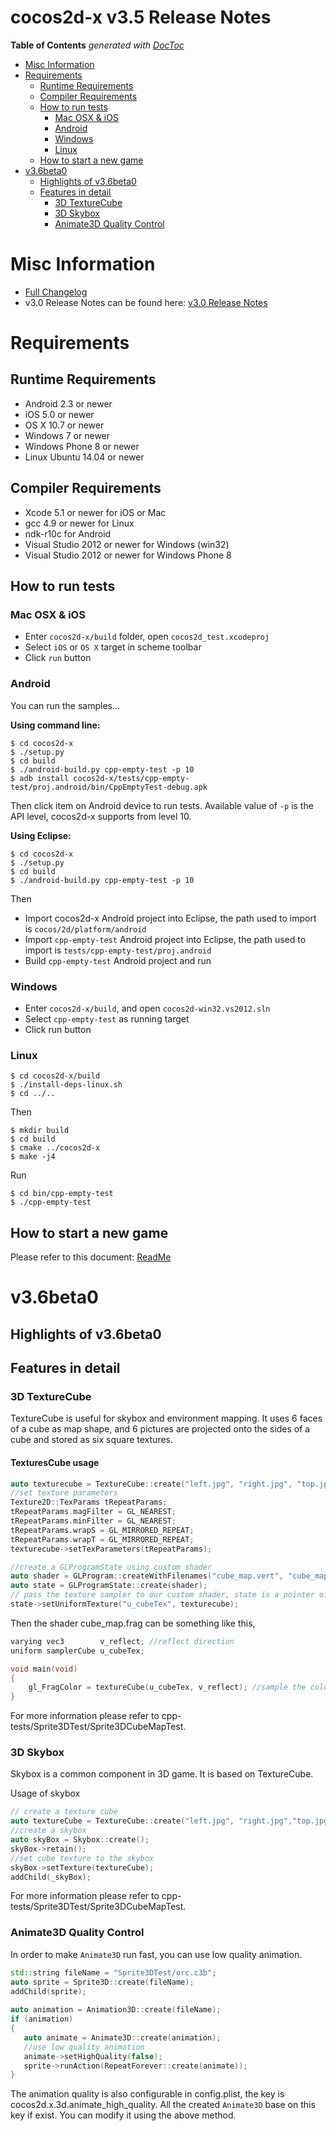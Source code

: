 # cocos2d-x v3.5 Release Notes #
<!-- START doctoc generated TOC please keep comment here to allow auto update -->
<!-- DON'T EDIT THIS SECTION, INSTEAD RE-RUN doctoc TO UPDATE -->
**Table of Contents**  *generated with [DocToc](https://github.com/thlorenz/doctoc)*

- [Misc Information](#misc-information)
- [Requirements](#requirements)
  - [Runtime Requirements](#runtime-requirements)
  - [Compiler Requirements](#compiler-requirements)
  - [How to run tests](#how-to-run-tests)
    - [Mac OSX & iOS](#mac-osx-&-ios)
    - [Android](#android)
    - [Windows](#windows)
    - [Linux](#linux)
  - [How to start a new game](#how-to-start-a-new-game)
- [v3.6beta0](#v36beta0)
  - [Highlights of v3.6beta0](#highlights-of-v36beta0)
  - [Features in detail](#features-in-detail-1)
    - [3D TextureCube](#3d-texturecube)
    - [3D Skybox](#3d-skybox)
    - [Animate3D Quality Control](#animate3d-quality-control)

<!-- END doctoc generated TOC please keep comment here to allow auto update -->

# Misc Information

* [Full Changelog](https://github.com/cocos2d/cocos2d-x/blob/v3/CHANGELOG)
* v3.0 Release Notes can be found here: [v3.0 Release Notes](https://github.com/cocos2d/cocos2d-x/blob/cocos2d-x-3.0/docs/RELEASE_NOTES.md)

# Requirements

## Runtime Requirements

* Android 2.3 or newer
* iOS 5.0 or newer
* OS X 10.7 or newer
* Windows 7 or newer
* Windows Phone 8 or newer
* Linux Ubuntu 14.04 or newer

## Compiler Requirements

* Xcode 5.1 or newer for iOS or Mac
* gcc 4.9 or newer for Linux
* ndk-r10c for Android
* Visual Studio 2012  or newer for Windows (win32)
* Visual Studio 2012  or newer for Windows Phone 8

## How to run tests

### Mac OSX & iOS

* Enter `cocos2d-x/build` folder, open `cocos2d_test.xcodeproj`
* Select `iOS` or `OS X` target in scheme toolbar
* Click `run` button

### Android

You can run the samples...

**Using command line:**

    $ cd cocos2d-x
    $ ./setup.py
    $ cd build
    $ ./android-build.py cpp-empty-test -p 10
    $ adb install cocos2d-x/tests/cpp-empty-test/proj.android/bin/CppEmptyTest-debug.apk

Then click item on Android device to run tests. Available value of `-p` is the API level, cocos2d-x supports from level 10.

**Using Eclipse:**

    $ cd cocos2d-x
    $ ./setup.py
    $ cd build
    $ ./android-build.py cpp-empty-test -p 10

Then

* Import cocos2d-x Android project into Eclipse, the path used to import is `cocos/2d/platform/android`
* Import `cpp-empty-test` Android project into Eclipse, the path used to import is `tests/cpp-empty-test/proj.android`
* Build `cpp-empty-test` Android project and run

### Windows

* Enter `cocos2d-x/build`, and open `cocos2d-win32.vs2012.sln`
* Select `cpp-empty-test` as running target
* Click run button


### Linux

    $ cd cocos2d-x/build
    $ ./install-deps-linux.sh
    $ cd ../..

Then

    $ mkdir build
    $ cd build
    $ cmake ../cocos2d-x
    $ make -j4

Run

    $ cd bin/cpp-empty-test
    $ ./cpp-empty-test

## How to start a new game

Please refer to this document: [ReadMe](../README.md)

# v3.6beta0

## Highlights of v3.6beta0
## Features in detail

### 3D TextureCube

TextureCube is useful for skybox and environment mapping. It uses 6 faces of a cube as map shape, and 6 pictures are projected onto the sides of a cube and stored as six square textures.

#### TexturesCube usage

```c++
auto texturecube = TextureCube::create("left.jpg", "right.jpg", "top.jpg", "bottom.jpg","front.jpg", "back.jpg");
//set texture parameters
Texture2D::TexParams tRepeatParams;
tRepeatParams.magFilter = GL_NEAREST;
tRepeatParams.minFilter = GL_NEAREST;
tRepeatParams.wrapS = GL_MIRRORED_REPEAT;
tRepeatParams.wrapT = GL_MIRRORED_REPEAT;
texturecube->setTexParameters(tRepeatParams);

//create a GLProgramState using custom shader
auto shader = GLProgram::createWithFilenames("cube_map.vert", "cube_map.frag");
auto state = GLProgramState::create(shader);
// pass the texture sampler to our custom shader, state is a pointer of GLProgramState, u_cubeTex is a uniform in shader
state->setUniformTexture("u_cubeTex", texturecube);
```

Then the shader cube_map.frag can be something like this,

```c++
varying vec3        v_reflect; //reflect direction
uniform samplerCube u_cubeTex;

void main(void)
{
    gl_FragColor = textureCube(u_cubeTex, v_reflect); //sample the color of reflection direction
}
```

For more information please refer to cpp-tests/Sprite3DTest/Sprite3DCubeMapTest.

### 3D Skybox

Skybox is a common component in 3D game. It is based on TextureCube.

Usage of skybox

```c++
// create a texture cube
auto textureCube = TextureCube::create("left.jpg", "right.jpg","top.jpg", "bottom.jpg","front.jpg", "back.jpg");
//create a skybox
auto skyBox = Skybox::create();
skyBox->retain();
//set cube texture to the skybox
skyBox->setTexture(textureCube);
addChild(_skyBox);
```

For more information please refer to cpp-tests/Sprite3DTest/Sprite3DCubeMapTest.

### Animate3D Quality Control

In order to make `Animate3D` run fast, you can use low quality animation.

```c++
std::string fileName = "Sprite3DTest/orc.c3b";
auto sprite = Sprite3D::create(fileName);
addChild(sprite);
    
auto animation = Animation3D::create(fileName);
if (animation)
{
   auto animate = Animate3D::create(animation);
   //use low quality animation
   animate->setHighQuality(false);
   sprite->runAction(RepeatForever::create(animate));
}
```

The animation quality is also configurable in config.plist, the key is cocos2d.x.3d.animate_high_quality. All the created `Animate3D` base on this key if exist. You can modify it using the above method.
